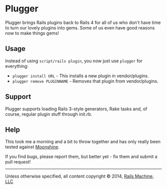 # Plugger

Plugger brings Rails plugins back to Rails 4 for all of us who don't have time to turn our lovely plugins into gems.  Some of us even have good reasons now to make things gems!

## Usage

Instead of using <code>script/rails plugin</code>, you now just use <code>plugger</code> for everything:

* <code>plugger install URL</code> - This installs a new plugin in vendor/plugins.
* <code>plugger remove PLUGINNAME</code> - Removes that plugin from vendor/plugins.

## Support

Plugger supports loading Rails 3-style generators, Rake tasks and, of course, regular plugin stuff through init.rb.

## Help

This took me a morning and a bit to throw together and has only really been tested against [Moonshine](https://github.com/railsmachine/moonshine).

If you find bugs, please report them, but better yet - fix them and submit a pull request!

***
Unless otherwise specified, all content copyright &copy; 2014, [Rails Machine, LLC](http://railsmachine.com)
